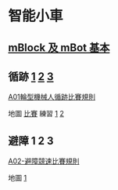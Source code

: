 # 智能小車

## [mBlock 及 mBot 基本](?slide=basics.md)

## 循跡 [1](?slide=tracking-1.md) [2](?slide=tracking-2.md) [3](?slide=tracking-3.md)

[A01輪型機械人循跡比賽規則](./hk-A01輪型機械人循跡比賽規則.pdf)

地圖 [比賽](./maps/competition.png) 練習 [1](./maps/1.jpg) [2](./maps/2.png)

## 避障 1 2 3

[A02-避障競速比賽規則](./hk-A02避障競速比賽規則.pdf)

地圖 [1](./maps/avoidance.png)
